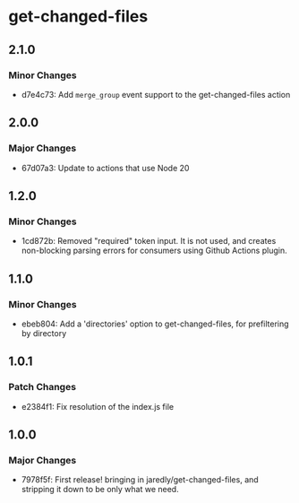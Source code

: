 # get-changed-files

## 2.1.0

### Minor Changes

-   d7e4c73: Add `merge_group` event support to the get-changed-files action

## 2.0.0

### Major Changes

-   67d07a3: Update to actions that use Node 20

## 1.2.0

### Minor Changes

-   1cd872b: Removed "required" token input. It is not used, and creates non-blocking parsing errors for consumers using Github Actions plugin.

## 1.1.0

### Minor Changes

-   ebeb804: Add a 'directories' option to get-changed-files, for prefiltering by directory

## 1.0.1

### Patch Changes

-   e2384f1: Fix resolution of the index.js file

## 1.0.0

### Major Changes

-   7978f5f: First release! bringing in jaredly/get-changed-files, and stripping it down to be only what we need.
